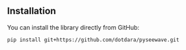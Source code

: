 ## Installation
You can install the library directly from GitHub:

```bash
pip install git+https://github.com/dotdara/pyseewave.git
